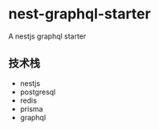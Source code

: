 # nest-graphql-starter

A nestjs graphql starter

## 技术栈

- nestjs
- postgresql
- redis
- prisma
- graphql

